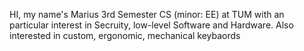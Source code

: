 HI, my name's Marius
3rd Semester CS (minor: EE) at TUM with an particular interest in Secruity, low-level Software and Hardware.
Also interested in custom, ergonomic, mechanical keybaords
